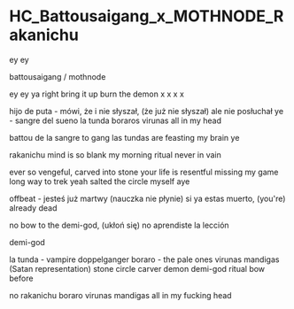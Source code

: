 # HC_Battousaigang_x_MOTHNODE_Rakanichu

ey ey

battousaigang / mothnode

ey ey 
ya
right
bring it up
burn the demon
x
x
x
x

hijo de puta - mówi, że i nie słyszał, (że już nie słyszał)
ale nie posłuchał ye - sangre del sueno 
la tunda boraros virunas all in my head

battou de la sangre to gang 
las tundas are feasting my brain ye

rakanichu mind is so blank
my morning ritual never in vain

ever so vengeful, carved into stone
your life is resentful
missing my game 
long way to trek yeah
salted the circle myself aye 

offbeat - jesteś już martwy (nauczka nie płynie)
si ya estas muerto, (you're) already dead

no bow to the demi-god, (ukłoń się)
no aprendiste la lección 







demi-god


la tunda - vampire doppelganger
boraro - the pale ones
virunas mandigas (Satan representation)
stone circle
carver
demon
demi-god
ritual
bow before


no rakanichu
boraro
virunas mandigas
all in my fucking head

